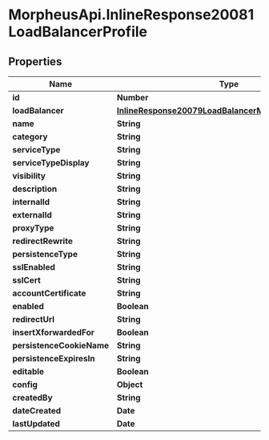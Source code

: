 # MorpheusApi.InlineResponse20081LoadBalancerProfile

## Properties

Name | Type | Description | Notes
------------ | ------------- | ------------- | -------------
**id** | **Number** |  | [optional] 
**loadBalancer** | [**InlineResponse20079LoadBalancerMonitorLoadBalancer**](InlineResponse20079LoadBalancerMonitorLoadBalancer.md) |  | [optional] 
**name** | **String** |  | [optional] 
**category** | **String** |  | [optional] 
**serviceType** | **String** |  | [optional] 
**serviceTypeDisplay** | **String** |  | [optional] 
**visibility** | **String** |  | [optional] 
**description** | **String** |  | [optional] 
**internalId** | **String** |  | [optional] 
**externalId** | **String** |  | [optional] 
**proxyType** | **String** |  | [optional] 
**redirectRewrite** | **String** |  | [optional] 
**persistenceType** | **String** |  | [optional] 
**sslEnabled** | **String** |  | [optional] 
**sslCert** | **String** |  | [optional] 
**accountCertificate** | **String** |  | [optional] 
**enabled** | **Boolean** |  | [optional] 
**redirectUrl** | **String** |  | [optional] 
**insertXforwardedFor** | **Boolean** |  | [optional] 
**persistenceCookieName** | **String** |  | [optional] 
**persistenceExpiresIn** | **String** |  | [optional] 
**editable** | **Boolean** |  | [optional] 
**config** | **Object** |  | [optional] 
**createdBy** | **String** |  | [optional] 
**dateCreated** | **Date** |  | [optional] 
**lastUpdated** | **Date** |  | [optional] 


